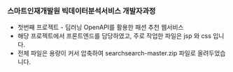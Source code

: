### 스마트인재개발원 빅데이터분석서비스 개발자과정
- 첫번째 프로젝트 - 딥러닝 OpenAPI를 활용한 패션 추천 웹서비스
- 해당 프로젝트에서 프론트엔드를 담당하였고, 주로 작업한 파일은 jsp 와 css 입니다.
- 전체 파일은 용량이 커서 압축하여 searchsearch-master.zip 파일로 올려두었습니다.
